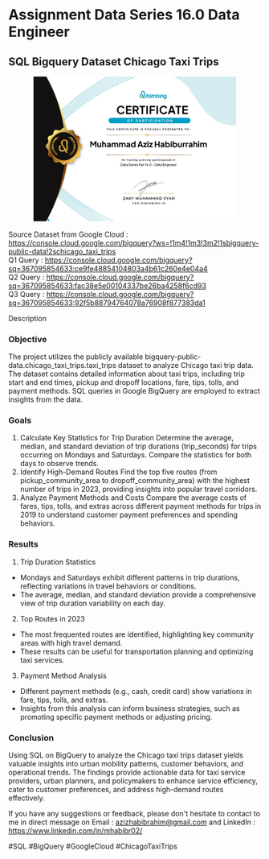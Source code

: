 # Assignment Data Series 16.0 Data Engineer
## SQL Bigquery Dataset Chicago Taxi Trips

<p align="center">
<img src="/Certificate/Sertifikat Data Series 16 Data Engineer.jpg" width="80%" height="30%">
</p>

Source Dataset from Google Cloud : https://console.cloud.google.com/bigquery?ws=!1m4!1m3!3m2!1sbigquery-public-data!2schicago_taxi_trips <br>
Q1 Query : https://console.cloud.google.com/bigquery?sq=367095854633:ce9fe48854104803a4b61c260e4e04a4 <br>
Q2 Query : https://console.cloud.google.com/bigquery?sq=367095854633:fac38e5e00104337be26ba4258f6cd93 <br>
Q3 Query : https://console.cloud.google.com/bigquery?sq=367095854633:92f5b88794764078a76908f877383da1 

Description

### Objective
The project utilizes the publicly available bigquery-public-data.chicago_taxi_trips.taxi_trips dataset to analyze Chicago taxi trip data. The dataset contains detailed information about taxi trips, including trip start and end times, pickup and dropoff locations, fare, tips, tolls, and payment methods. SQL queries in Google BigQuery are employed to extract insights from the data.

### Goals
1. Calculate Key Statistics for Trip Duration
Determine the average, median, and standard deviation of trip durations (trip_seconds) for trips occurring on Mondays and Saturdays. Compare the statistics for both days to observe trends.
2. Identify High-Demand Routes
Find the top five routes (from pickup_community_area to dropoff_community_area) with the highest number of trips in 2023, providing insights into popular travel corridors.
3. Analyze Payment Methods and Costs
Compare the average costs of fares, tips, tolls, and extras across different payment methods for trips in 2019 to understand customer payment preferences and spending behaviors.

### Results
1. Trip Duration Statistics
- Mondays and Saturdays exhibit different patterns in trip durations, reflecting variations in travel behaviors or conditions.
- The average, median, and standard deviation provide a comprehensive view of trip duration variability on each day.
2. Top Routes in 2023
- The most frequented routes are identified, highlighting key community areas with high travel demand.
- These results can be useful for transportation planning and optimizing taxi services.
3. Payment Method Analysis
- Different payment methods (e.g., cash, credit card) show variations in fare, tips, tolls, and extras.
- Insights from this analysis can inform business strategies, such as promoting specific payment methods or adjusting pricing.
 
### Conclusion
Using SQL on BigQuery to analyze the Chicago taxi trips dataset yields valuable insights into urban mobility patterns, customer behaviors, and operational trends. The findings provide actionable data for taxi service providers, urban planners, and policymakers to enhance service efficiency, cater to customer preferences, and address high-demand routes effectively.

If you have any suggestions or feedback, please don't hesitate to contact to me in direct message on Email : azizhabibrahim@gmail.com and LinkedIn : https://www.linkedin.com/in/mhabibr02/

#SQL #BigQuery #GoogleCloud #ChicagoTaxiTrips 
